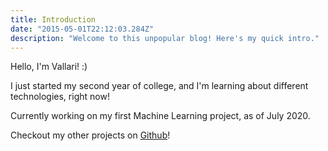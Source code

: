 ```yaml
---
title: Introduction
date: "2015-05-01T22:12:03.284Z"
description: "Welcome to this unpopular blog! Here's my quick intro."
---
```

Hello, I'm Vallari! :)

I just started my second year of college, and I'm learning about different technologies, right now!

Currently working on my first Machine Learning project, as of July 2020.

Checkout my other projects on [Github](github.com/vallariag)!

